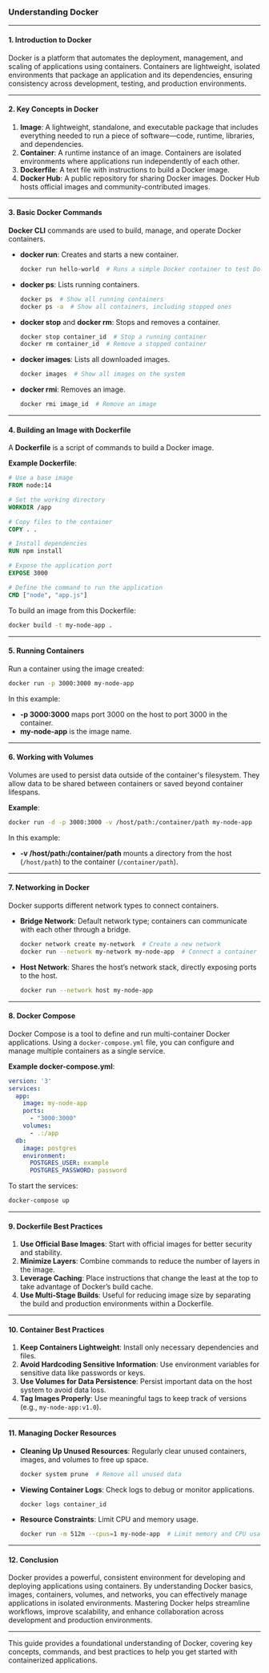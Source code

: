 ### **Understanding Docker**

---

#### 1. **Introduction to Docker**

Docker is a platform that automates the deployment, management, and scaling of applications using containers. Containers are lightweight, isolated environments that package an application and its dependencies, ensuring consistency across development, testing, and production environments.

---

#### 2. **Key Concepts in Docker**

1. **Image**: A lightweight, standalone, and executable package that includes everything needed to run a piece of software—code, runtime, libraries, and dependencies.
2. **Container**: A runtime instance of an image. Containers are isolated environments where applications run independently of each other.
3. **Dockerfile**: A text file with instructions to build a Docker image.
4. **Docker Hub**: A public repository for sharing Docker images. Docker Hub hosts official images and community-contributed images.

---

#### 3. **Basic Docker Commands**

**Docker CLI** commands are used to build, manage, and operate Docker containers.

- **docker run**: Creates and starts a new container.
  ```bash
  docker run hello-world  # Runs a simple Docker container to test Docker installation
  ```

- **docker ps**: Lists running containers.
  ```bash
  docker ps  # Show all running containers
  docker ps -a  # Show all containers, including stopped ones
  ```

- **docker stop** and **docker rm**: Stops and removes a container.
  ```bash
  docker stop container_id  # Stop a running container
  docker rm container_id  # Remove a stopped container
  ```

- **docker images**: Lists all downloaded images.
  ```bash
  docker images  # Show all images on the system
  ```

- **docker rmi**: Removes an image.
  ```bash
  docker rmi image_id  # Remove an image
  ```

---

#### 4. **Building an Image with Dockerfile**

A **Dockerfile** is a script of commands to build a Docker image.

**Example Dockerfile**:
```Dockerfile
# Use a base image
FROM node:14

# Set the working directory
WORKDIR /app

# Copy files to the container
COPY . .

# Install dependencies
RUN npm install

# Expose the application port
EXPOSE 3000

# Define the command to run the application
CMD ["node", "app.js"]
```

To build an image from this Dockerfile:
```bash
docker build -t my-node-app .
```

---

#### 5. **Running Containers**

Run a container using the image created:
```bash
docker run -p 3000:3000 my-node-app
```

In this example:
- **-p 3000:3000** maps port 3000 on the host to port 3000 in the container.
- **my-node-app** is the image name.

---

#### 6. **Working with Volumes**

Volumes are used to persist data outside of the container's filesystem. They allow data to be shared between containers or saved beyond container lifespans.

**Example**:
```bash
docker run -d -p 3000:3000 -v /host/path:/container/path my-node-app
```

In this example:
- **-v /host/path:/container/path** mounts a directory from the host (`/host/path`) to the container (`/container/path`).

---

#### 7. **Networking in Docker**

Docker supports different network types to connect containers.

- **Bridge Network**: Default network type; containers can communicate with each other through a bridge.
  ```bash
  docker network create my-network  # Create a new network
  docker run --network my-network my-node-app  # Connect a container to the network
  ```

- **Host Network**: Shares the host’s network stack, directly exposing ports to the host.
  ```bash
  docker run --network host my-node-app
  ```

---

#### 8. **Docker Compose**

Docker Compose is a tool to define and run multi-container Docker applications. Using a `docker-compose.yml` file, you can configure and manage multiple containers as a single service.

**Example docker-compose.yml**:
```yaml
version: '3'
services:
  app:
    image: my-node-app
    ports:
      - "3000:3000"
    volumes:
      - .:/app
  db:
    image: postgres
    environment:
      POSTGRES_USER: example
      POSTGRES_PASSWORD: password
```

To start the services:
```bash
docker-compose up
```

---

#### 9. **Dockerfile Best Practices**

1. **Use Official Base Images**: Start with official images for better security and stability.
2. **Minimize Layers**: Combine commands to reduce the number of layers in the image.
3. **Leverage Caching**: Place instructions that change the least at the top to take advantage of Docker’s build cache.
4. **Use Multi-Stage Builds**: Useful for reducing image size by separating the build and production environments within a Dockerfile.

---

#### 10. **Container Best Practices**

1. **Keep Containers Lightweight**: Install only necessary dependencies and files.
2. **Avoid Hardcoding Sensitive Information**: Use environment variables for sensitive data like passwords or keys.
3. **Use Volumes for Data Persistence**: Persist important data on the host system to avoid data loss.
4. **Tag Images Properly**: Use meaningful tags to keep track of versions (e.g., `my-node-app:v1.0`).

---

#### 11. **Managing Docker Resources**

- **Cleaning Up Unused Resources**: Regularly clear unused containers, images, and volumes to free up space.
  ```bash
  docker system prune  # Remove all unused data
  ```

- **Viewing Container Logs**: Check logs to debug or monitor applications.
  ```bash
  docker logs container_id
  ```

- **Resource Constraints**: Limit CPU and memory usage.
  ```bash
  docker run -m 512m --cpus=1 my-node-app  # Limit memory and CPU usage
  ```

---

#### 12. **Conclusion**

Docker provides a powerful, consistent environment for developing and deploying applications using containers. By understanding Docker basics, images, containers, volumes, and networks, you can effectively manage applications in isolated environments. Mastering Docker helps streamline workflows, improve scalability, and enhance collaboration across development and production environments.

---

This guide provides a foundational understanding of Docker, covering key concepts, commands, and best practices to help you get started with containerized applications.